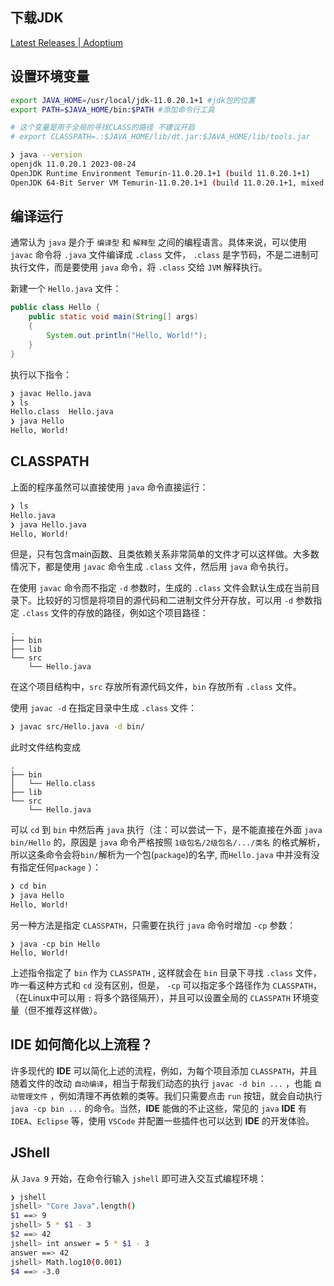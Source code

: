 ## 下载JDK

[Latest Releases | Adoptium](https://adoptium.net/zh-CN/temurin/releases/?os=linux&arch=x64)

## 设置环境变量

```bash
export JAVA_HOME=/usr/local/jdk-11.0.20.1+1 #jdk包的位置
export PATH=$JAVA_HOME/bin:$PATH #添加命令行工具

# 这个变量是用于全局的寻找CLASS的路径 不建议开启
# export CLASSPATH=.:$JAVA_HOME/lib/dt.jar:$JAVA_HOME/lib/tools.jar
```

```bash
❯ java --version
openjdk 11.0.20.1 2023-08-24
OpenJDK Runtime Environment Temurin-11.0.20.1+1 (build 11.0.20.1+1)
OpenJDK 64-Bit Server VM Temurin-11.0.20.1+1 (build 11.0.20.1+1, mixed mode)
```

## 编译运行

通常认为 `java` 是介于 `编译型` 和 `解释型` 之间的编程语言。具体来说，可以使用 `javac` 命令将 `.java` 文件编译成 `.class` 文件， `.class` 是字节码，不是二进制可执行文件，而是要使用 `java` 命令，将 `.class` 交给 `JVM` 解释执行。

新建一个 `Hello.java` 文件：

```java
public class Hello {
    public static void main(String[] args) 
    {
        System.out.println("Hello, World!");
    }
}
```

执行以下指令：

```bash
❯ javac Hello.java
❯ ls
Hello.class  Hello.java
❯ java Hello      
Hello, World!
```

## CLASSPATH

上面的程序虽然可以直接使用 `java` 命令直接运行：

```bash
❯ ls
Hello.java
❯ java Hello.java                   
Hello, World!
```

但是，只有包含main函数、且类依赖关系非常简单的文件才可以这样做。大多数情况下，都是使用 `javac` 命令生成 `.class` 文件，然后用 `java` 命令执行。

在使用 `javac` 命令而不指定 `-d` 参数时，生成的 `.class` 文件会默认生成在当前目录下。比较好的习惯是将项目的源代码和二进制文件分开存放，可以用 `-d` 参数指定 `.class` 文件的存放的路径，例如这个项目路径：

```
.
├── bin
├── lib
└── src
    └── Hello.java
```

在这个项目结构中，`src` 存放所有源代码文件，`bin` 存放所有 `.class` 文件。

使用 `javac -d` 在指定目录中生成 `.class` 文件：

```bash
❯ javac src/Hello.java -d bin/ 
```

 此时文件结构变成

```
.
├── bin
│   └── Hello.class
├── lib
└── src
    └── Hello.java
```

可以 `cd` 到 `bin` 中然后再 `java` 执行（注：可以尝试一下，是不能直接在外面 `java bin/Hello` 的，原因是 `java` 命令严格按照 `1级包名/2级包名/.../类名` 的格式解析，所以这条命令会将`bin/`解析为一个包(`package`)的名字, 而`Hello.java` 中并没有没有指定任何`package` ）：

```bash
❯ cd bin
❯ java Hello
Hello, World!
```

另一种方法是指定 `CLASSPATH`，只需要在执行 `java` 命令时增加 `-cp` 参数：

```ba
❯ java -cp bin Hello  
Hello, World!
```

上述指令指定了 `bin` 作为 `CLASSPATH` ,   这样就会在 `bin` 目录下寻找 `.class` 文件，咋一看这种方式和 `cd` 没有区别，但是， `-cp` 可以指定多个路径作为 `CLASSPATH`，（在Linux中可以用 `:` 将多个路径隔开），并且可以设置全局的 `CLASSPATH` 环境变量（但不推荐这样做）。

## **IDE** 如何简化以上流程？

许多现代的 **IDE** 可以简化上述的流程，例如，为每个项目添加 `CLASSPATH`，并且随着文件的改动 `自动编译`，相当于帮我们动态的执行 `javac -d bin ...` ，也能 `自动管理文件` ，例如清理不再依赖的类等。我们只需要点击 `run` 按钮，就会自动执行 `java -cp bin ...` 的命令。当然，**IDE** 能做的不止这些，常见的 `java` **IDE** 有 `IDEA`、`Eclipse` 等，使用 `VSCode` 并配置一些插件也可以达到 **IDE** 的开发体验。

## JShell

从 `Java 9` 开始，在命令行输入 `jshell` 即可进入交互式编程环境：

```bash
❯ jshell
jshell> "Core Java".length()
$1 ==> 9
jshell> 5 * $1 - 3
$2 ==> 42
jshell> int answer = 5 * $1 - 3
answer ==> 42
jshell> Math.log10(0.001)
$4 ==> -3.0
```
